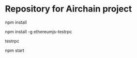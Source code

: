 # Repository for Airchain project


npm install

npm install -g ethereumjs-testrpc

testrpc    

npm start
